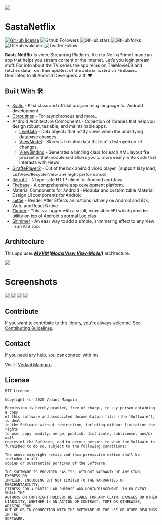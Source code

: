 ![](media/netflix.png)

# SastaNetflix

[![GitHub license](https://img.shields.io/badge/License-MIT-blue.svg)](LICENSE)
![Github Followers](https://img.shields.io/github/followers/vedantmamgain?label=Follow&style=social)
![GitHub stars](https://img.shields.io/github/stars/vedantmamgain/SastaNetflix?style=social)
![GitHub forks](https://img.shields.io/github/forks/vedantmamgain/SastaNetflix?style=social)
![GitHub watchers](https://img.shields.io/github/watchers/vedantmamgain/SastaNetflix?style=social)
![Twitter Follow](https://img.shields.io/twitter/follow/MamgainVedant?label=Follow&style=social)

**Sasta Netlflix** is video Streaming Platform. Akin to Neflix/Prime I made an app that helps you stream content or the internet. Let's you login,stream stuff. For info about the TV series the app relies on TheMovieDB and fetches data from their api.Rest of the data is hosted on Firebase.. Dedicated to all Android Developers with ❤️.

## Built With 🛠

- [Kotlin](https://kotlinlang.org/) - First class and official programming language for Android development.
- [Coroutines](https://kotlinlang.org/docs/reference/coroutines-overview.html) - For asynchronous and more..
- [Android Architecture Components](https://developer.android.com/topic/libraries/architecture) - Collection of libraries that help you design robust, testable, and maintainable apps.
  - [LiveData](https://developer.android.com/topic/libraries/architecture/livedata) - Data objects that notify views when the underlying database changes.
  - [ViewModel](https://developer.android.com/topic/libraries/architecture/viewmodel) - Stores UI-related data that isn't destroyed on UI changes.
  - [ViewBinding](https://developer.android.com/topic/libraries/view-binding) - Generates a binding class for each XML layout file present in that module and allows you to more easily write code that interacts with views.
- [GiraffePlayer2](https://github.com/tcking/GiraffePlayer2) - Out of the box android video player（support lazy load, ListView/RecyclerView and hight performance）
- [Retrofit](https://square.github.io/retrofit/) - A type-safe HTTP client for Android and Java.
- [Firebase](https://firebase.google.com/) - A comprehensive app development platform.
- [Material Components for Android](https://github.com/material-components/material-components-android) - Modular and customizable Material Design UI components for Android.
- [Lottie](https://github.com/airbnb/lottie-android) - Render After Effects animations natively on Android and iOS, Web, and React Native
- [Timber](https://github.com/JakeWharton/timber) - This is a logger with a small, extensible API which provides utility on top of Android's normal Log clas
- [Shimmer](https://github.com/facebook/Shimmer) - An easy way to add a simple, shimmering effect to any view in an iOS app.

## Architecture

This app uses [**_MVVM (Model View View-Model)_**](https://developer.android.com/jetpack/docs/guide#recommended-app-arch) architecture.

![](https://developer.android.com/topic/libraries/architecture/images/final-architecture.png)

# Screenshots

![](media/mainview.png)
![](media/seriesdetailed.png)
![](media/seasonspreview.png)
![](media/mainplayer.png)

## Contribute

If you want to contribute to this library, you're always welcome!
See [Contributing Guidelines](CONTRIBUTING.md).

## Contact

If you need any help, you can connect with me.

Visit:- [Vedant Mamgain](https://www.linkedin.com/in/vedant-mamgain/)

## License

```
MIT License

Copyright (c) 2020 Vedant Mamgain

Permission is hereby granted, free of charge, to any person obtaining a copy
of this software and associated documentation files (the "Software"), to deal
in the Software without restriction, including without limitation the rights
to use, copy, modify, merge, publish, distribute, sublicense, and/or sell
copies of the Software, and to permit persons to whom the Software is
furnished to do so, subject to the following conditions:

The above copyright notice and this permission notice shall be included in all
copies or substantial portions of the Software.

THE SOFTWARE IS PROVIDED "AS IS", WITHOUT WARRANTY OF ANY KIND, EXPRESS OR
IMPLIED, INCLUDING BUT NOT LIMITED TO THE WARRANTIES OF MERCHANTABILITY,
FITNESS FOR A PARTICULAR PURPOSE AND NONINFRINGEMENT. IN NO EVENT SHALL THE
AUTHORS OR COPYRIGHT HOLDERS BE LIABLE FOR ANY CLAIM, DAMAGES OR OTHER
LIABILITY, WHETHER IN AN ACTION OF CONTRACT, TORT OR OTHERWISE, ARISING FROM,
OUT OF OR IN CONNECTION WITH THE SOFTWARE OR THE USE OR OTHER DEALINGS IN THE
SOFTWARE.
```
